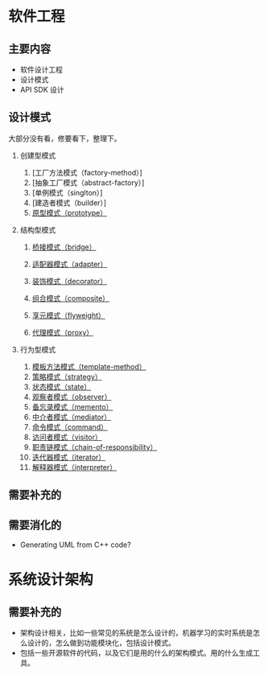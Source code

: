 
# 软件工程

## 主要内容

- 软件设计工程
- 设计模式
- API SDK 设计


## 设计模式

大部分没有看，修要看下，整理下。



1. 创建型模式

   1. [工厂方法模式（factory-method）]
   2. [抽象工厂模式（abstract-factory）]
   3. [单例模式（singlton）]
   4. [建造者模式（builder）]
   5. [原型模式（prototype）](http://106.15.37.116/2018/06/01/%e8%ae%be%e8%ae%a1%e6%a8%a1%e5%bc%8f-%e5%8e%9f%e5%9e%8b%e6%a8%a1%e5%bc%8f%ef%bc%88prototype%ef%bc%89/)
2. 结构型模式
   1. [桥接模式（bridge）](http://106.15.37.116/2018/06/01/%e8%ae%be%e8%ae%a1%e6%a8%a1%e5%bc%8f-%e6%a1%a5%e6%8e%a5%e6%a8%a1%e5%bc%8f%ef%bc%88bridge%ef%bc%89/)

   2. [适配器模式（adapter）](http://106.15.37.116/2018/06/01/%e8%ae%be%e8%ae%a1%e6%a8%a1%e5%bc%8f-%e9%80%82%e9%85%8d%e5%99%a8%e6%a8%a1%e5%bc%8f%ef%bc%88adapter%ef%bc%89/)
   3. [装饰模式（decorator）](http://106.15.37.116/2018/06/01/%e8%ae%be%e8%ae%a1%e6%a8%a1%e5%bc%8f-%e8%a3%85%e9%a5%b0%e6%a8%a1%e5%bc%8f%ef%bc%88decorator%ef%bc%89/)
   4. [组合模式（composite）](http://106.15.37.116/2018/06/01/%e8%ae%be%e8%ae%a1%e6%a8%a1%e5%bc%8f-%e7%bb%84%e5%90%88%e6%a8%a1%e5%bc%8f%ef%bc%88composite%ef%bc%89/)
   5. [享元模式（flyweight）](http://106.15.37.116/2018/06/01/%e8%ae%be%e8%ae%a1%e6%a8%a1%e5%bc%8f-%e4%ba%ab%e5%85%83%e6%a8%a1%e5%bc%8f%ef%bc%88flyweight%ef%bc%89/)
   6. [代理模式（proxy）](http://106.15.37.116/2018/06/01/%e8%ae%be%e8%ae%a1%e6%a8%a1%e5%bc%8f-%e4%bb%a3%e7%90%86%e6%a8%a1%e5%bc%8f%ef%bc%88proxy%ef%bc%89/)

3. 行为型模式

   1. [模板方法模式（template-method）](http://106.15.37.116/2018/06/01/%e8%ae%be%e8%ae%a1%e6%a8%a1%e5%bc%8f-%e6%a8%a1%e6%9d%bf%e6%96%b9%e6%b3%95%e6%a8%a1%e5%bc%8f%ef%bc%88template-method%ef%bc%89/)
   2. [策略模式（strategy）](http://106.15.37.116/2018/06/01/%e8%ae%be%e8%ae%a1%e6%a8%a1%e5%bc%8f-%e7%ad%96%e7%95%a5%e6%a8%a1%e5%bc%8f%ef%bc%88strategy%ef%bc%89/)
   3. [状态模式（state）](http://106.15.37.116/2018/06/01/%e8%ae%be%e8%ae%a1%e6%a8%a1%e5%bc%8f-%e7%8a%b6%e6%80%81%e6%a8%a1%e5%bc%8f%ef%bc%88state%ef%bc%89/)
   4. [观察者模式（observer）](http://106.15.37.116/2018/06/01/%e8%ae%be%e8%ae%a1%e6%a8%a1%e5%bc%8f-%e8%a7%82%e5%af%9f%e8%80%85%e6%a8%a1%e5%bc%8f%ef%bc%88observer%ef%bc%89/)
   5. [备忘录模式（memento）](http://106.15.37.116/2018/06/01/%e8%ae%be%e8%ae%a1%e6%a8%a1%e5%bc%8f-%e5%a4%87%e5%bf%98%e5%bd%95%e6%a8%a1%e5%bc%8f%ef%bc%88memento%ef%bc%89/)
   6. [中介者模式（mediator）](http://106.15.37.116/2018/06/01/%e8%ae%be%e8%ae%a1%e6%a8%a1%e5%bc%8f-%e4%b8%ad%e4%bb%8b%e8%80%85%e6%a8%a1%e5%bc%8f%ef%bc%88mediator%ef%bc%89/)
   7. [命令模式（command）](http://106.15.37.116/2018/06/01/%e8%ae%be%e8%ae%a1%e6%a8%a1%e5%bc%8f-%e5%91%bd%e4%bb%a4%e6%a8%a1%e5%bc%8f%ef%bc%88command%ef%bc%89/)
   8. [访问者模式（visitor）](http://106.15.37.116/2018/06/01/%e8%ae%be%e8%ae%a1%e6%a8%a1%e5%bc%8f-%e8%ae%bf%e9%97%ae%e8%80%85%e6%a8%a1%e5%bc%8f%ef%bc%88visitor%ef%bc%89/)
   9. [职责链模式（chain-of-responsibility）](http://106.15.37.116/2018/06/01/%e8%ae%be%e8%ae%a1%e6%a8%a1%e5%bc%8f-%e8%81%8c%e8%b4%a3%e9%93%be%e6%a8%a1%e5%bc%8f%ef%bc%88chain-of-responsibility%ef%bc%89/)
   10. [迭代器模式（iterator）](http://106.15.37.116/2018/06/01/%e8%ae%be%e8%ae%a1%e6%a8%a1%e5%bc%8f-%e8%bf%ad%e4%bb%a3%e5%99%a8%e6%a8%a1%e5%bc%8f%ef%bc%88iterator%ef%bc%89/)
   11. [解释器模式（interpreter）](http://106.15.37.116/2018/06/01/%e8%ae%be%e8%ae%a1%e6%a8%a1%e5%bc%8f-%e8%a7%a3%e9%87%8a%e5%99%a8%e6%a8%a1%e5%bc%8f%ef%bc%88interpreter%ef%bc%89/)

## 需要补充的



## 需要消化的

- Generating UML from C++ code?





# 系统设计架构





## 需要补充的

- 架构设计相关，比如一些常见的系统是怎么设计的，机器学习的实时系统是怎么设计的，怎么做到功能模块化，包括设计模式。
- 包括一些开源软件的代码，以及它们是用的什么的架构模式。用的什么生成工具。
